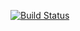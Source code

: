 [![Build Status](https://dev.azure.com/Brandonmicg/MovieShop/_apis/build/status/MovieShopCI?branchName=main)](https://dev.azure.com/Brandonmicg/MovieShop/_build/latest?definitionId=1&branchName=main)
